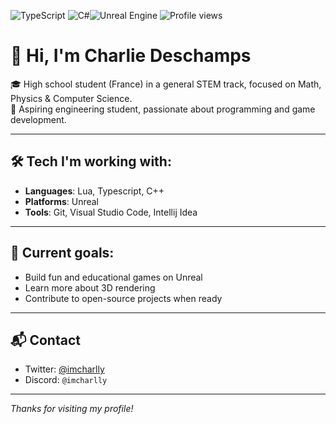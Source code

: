 ![TypeScript](https://img.shields.io/badge/TypeScript-3178c6?style=for-the-badge&logo=typescript&logoColor=white)
![C#](https://img.shields.io/badge/c%23-%23239120.svg?style=for-the-badge&logo=cpp&logoColor=white)![Unreal Engine](https://img.shields.io/badge/unrealengine-%23313131.svg?style=for-the-badge&logo=unrealengine&logoColor=white)
![Profile views](https://visitor-badge.laobi.icu/badge?page_id=imcharlly.imcharlly)
# 👋 Hi, I'm Charlie Deschamps

🎓 High school student (France) in a general STEM track, focused on Math, Physics & Computer Science.  
🎯 Aspiring engineering student, passionate about programming and game development.  

---

## 🛠️ Tech I'm working with:
- **Languages**: Lua, Typescript, C++
- **Platforms**: Unreal
- **Tools**: Git, Visual Studio Code, Intellij Idea

---

## 📌 Current goals:
- Build fun and educational games on Unreal
- Learn more about 3D rendering
- Contribute to open-source projects when ready

---

## 📬 Contact
- Twitter: [@imcharlly](https://twitter.com/imcharlly)
- Discord: `@imcharlly`

---

*Thanks for visiting my profile!*
